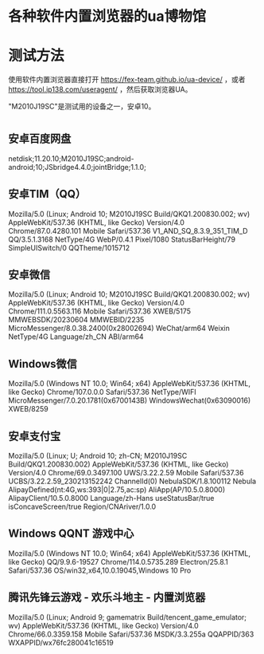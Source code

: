 # 各种软件内置浏览器的ua博物馆

# 测试方法
使用软件内置浏览器直接打开 https://fex-team.github.io/ua-device/ ，或者 https://tool.ip138.com/useragent/ ，然后获取浏览器UA。

"M2010J19SC"是测试用的设备之一，安卓10。

#
#
#

## 安卓百度网盘
netdisk;11.20.10;M2010J19SC;android-android;10;JSbridge4.4.0;jointBridge;1.1.0;

## 安卓TIM（QQ）
Mozilla/5.0 (Linux; Android 10; M2010J19SC Build/QKQ1.200830.002; wv) AppleWebKit/537.36 (KHTML, like Gecko) Version/4.0 Chrome/87.0.4280.101 Mobile Safari/537.36 V1_AND_SQ_8.3.9_351_TIM_D QQ/3.5.1.3168 NetType/4G WebP/0.4.1 Pixel/1080 StatusBarHeight/79 SimpleUISwitch/0 QQTheme/1015712

## 安卓微信
Mozilla/5.0 (Linux; Android 10; M2010J19SC Build/QKQ1.200830.002; wv) AppleWebKit/537.36 (KHTML, like Gecko) Version/4.0 Chrome/111.0.5563.116 Mobile Safari/537.36 XWEB/5175 MMWEBSDK/20230604 MMWEBID/2235 MicroMessenger/8.0.38.2400(0x28002694) WeChat/arm64 Weixin NetType/4G Language/zh_CN ABI/arm64

## Windows微信
Mozilla/5.0 (Windows NT 10.0; Win64; x64) AppleWebKit/537.36 (KHTML, like Gecko) Chrome/107.0.0.0 Safari/537.36 NetType/WIFI MicroMessenger/7.0.20.1781(0x6700143B) WindowsWechat(0x63090016) XWEB/8259

## 安卓支付宝
Mozilla/5.0 (Linux; U; Android 10; zh-CN; M2010J19SC Build/QKQ1.200830.002) AppleWebKit/537.36 (KHTML, like Gecko) Version/4.0 Chrome/69.0.3497.100 UWS/3.22.2.59 Mobile Safari/537.36 UCBS/3.22.2.59_230213152242 ChannelId(0) NebulaSDK/1.8.100112 Nebula AlipayDefined(nt:4G,ws:393|0|2.75,ac:sp) AliApp(AP/10.5.0.8000) AlipayClient/10.5.0.8000 Language/zh-Hans useStatusBar/true isConcaveScreen/true Region/CNAriver/1.0.0

## Windows QQNT 游戏中心
Mozilla/5.0 (Windows NT 10.0; Win64; x64) AppleWebKit/537.36 (KHTML, like Gecko) QQ/9.9.6-19527 Chrome/114.0.5735.289 Electron/25.8.1 Safari/537.36 OS/win32,x64,10.0.19045,Windows 10 Pro

## 腾讯先锋云游戏 - 欢乐斗地主 - 内置浏览器
Mozilla/5.0 (Linux; Android 9; gamematrix Build/tencent_game_emulator; wv) AppleWebKit/537.36 (KHTML, like Gecko) Version/4.0 Chrome/66.0.3359.158 Mobile Safari/537.36 MSDK/3.3.255a QQAPPID/363 WXAPPID/wx76fc280041c16519
